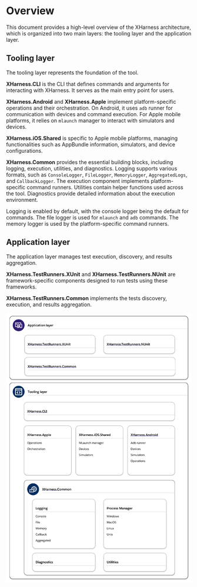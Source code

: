 # Overview

This document provides a high-level overview of the XHarness architecture, which is organized into two main layers: the tooling layer and the application layer.

## Tooling layer

The tooling layer represents the foundation of the tool.

**XHarness.CLI** is the CLI that defines commands and arguments for interacting with XHarness. It serves as the main entry point for users.

**XHarness.Android** and **XHarness.Apple** implement platform-specific operations and their orchestration. On Android, it uses `adb` runner for communication with devices and command execution. For Apple mobile platforms, it relies on `mlaunch` manager to interact with simulators and devices.

**XHarness.iOS.Shared** is specific to Apple mobile platforms, managing functionalities such as AppBundle information, simulators, and device configurations.

**XHarness.Common** provides the essential building blocks, including logging, execution, utilities, and diagnostics. Logging supports various formats, such as `ConsoleLogger`, `FileLogger`, `MemoryLogger`, `AggregatedLogs`, and `CallbackLogger`. The execution component implements platform-specific command runners. Utilities contain helper functions used across the tool. Diagnostics provide detailed information about the execution environment.

Logging is enabled by default, with the console logger being the default for commands. The file logger is used for `mlaunch` and `adb` commands. The memory logger is used by the platform-specific command runners.

## Application layer

The application layer manages test execution, discovery, and results aggregation.

**XHarness.TestRunners.XUnit** and **XHarness.TestRunners.NUnit** are framework-specific components designed to run tests using these frameworks.

**XHarness.TestRunners.Common** implements the tests discovery, execution, and results aggregation.

![High-level overview of the XHarness architecture](xharness-overview.svg)
